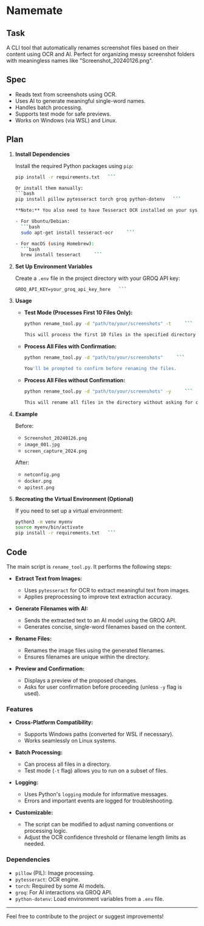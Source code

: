 # Namemate

## Task
A CLI tool that automatically renames screenshot files based on their content using OCR and AI. Perfect for organizing messy screenshot folders with meaningless names like "Screenshot_20240126.png".

## Spec
- Reads text from screenshots using OCR.
- Uses AI to generate meaningful single-word names.
- Handles batch processing.
- Supports test mode for safe previews.
- Works on Windows (via WSL) and Linux.

## Plan

1. **Install Dependencies**

   Install the required Python packages using `pip`:
   ```bash
   pip install -r requirements.txt   ```

   Or install them manually:
   ```bash
   pip install pillow pytesseract torch groq python-dotenv   ```

   **Note:** You also need to have Tesseract OCR installed on your system.

   - For Ubuntu/Debian:
     ```bash
     sudo apt-get install tesseract-ocr     ```

   - For macOS (using Homebrew):
     ```bash
     brew install tesseract     ```

2. **Set Up Environment Variables**

   Create a `.env` file in the project directory with your GROQ API key:
   ```
   GROQ_API_KEY=your_groq_api_key_here   ```

3. **Usage**

   - **Test Mode (Processes First 10 Files Only):**
     ```bash
     python rename_tool.py -d "path/to/your/screenshots" -t     ```

     This will process the first 10 files in the specified directory as a test run.

   - **Process All Files with Confirmation:**
     ```bash
     python rename_tool.py -d "path/to/your/screenshots"     ```

     You'll be prompted to confirm before renaming the files.

   - **Process All Files without Confirmation:**
     ```bash
     python rename_tool.py -d "path/to/your/screenshots" -y     ```

     This will rename all files in the directory without asking for confirmation.

4. **Example**

   Before:

   - `Screenshot_20240126.png`
   - `image_001.jpg`
   - `screen_capture_2024.png`

   After:

   - `netconfig.png`
   - `docker.png`
   - `apitest.png`

5. **Recreating the Virtual Environment (Optional)**

   If you need to set up a virtual environment:
   ```bash
   python3 -m venv myenv
   source myenv/bin/activate
   pip install -r requirements.txt   ```

## Code

The main script is `rename_tool.py`. It performs the following steps:

- **Extract Text from Images:**
  - Uses `pytesseract` for OCR to extract meaningful text from images.
  - Applies preprocessing to improve text extraction accuracy.

- **Generate Filenames with AI:**
  - Sends the extracted text to an AI model using the GROQ API.
  - Generates concise, single-word filenames based on the content.

- **Rename Files:**
  - Renames the image files using the generated filenames.
  - Ensures filenames are unique within the directory.

- **Preview and Confirmation:**
  - Displays a preview of the proposed changes.
  - Asks for user confirmation before proceeding (unless `-y` flag is used).

### **Features**

- **Cross-Platform Compatibility:**
  - Supports Windows paths (converted for WSL if necessary).
  - Works seamlessly on Linux systems.

- **Batch Processing:**
  - Can process all files in a directory.
  - Test mode (`-t` flag) allows you to run on a subset of files.

- **Logging:**
  - Uses Python's `logging` module for informative messages.
  - Errors and important events are logged for troubleshooting.

- **Customizable:**
  - The script can be modified to adjust naming conventions or processing logic.
  - Adjust the OCR confidence threshold or filename length limits as needed.

### **Dependencies**

- `pillow` (PIL): Image processing.
- `pytesseract`: OCR engine.
- `torch`: Required by some AI models.
- `groq`: For AI interactions via GROQ API.
- `python-dotenv`: Load environment variables from a `.env` file.

---

Feel free to contribute to the project or suggest improvements!
